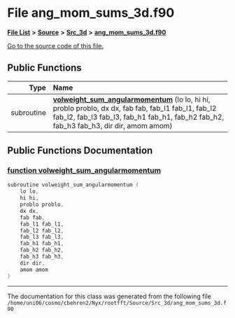 
# File ang\_mom\_sums\_3d.f90


[**File List**](files.md) **>** [**Source**](dir_74389ed8173ad57b461b9d623a1f3867.md) **>** [**Src\_3d**](dir_723248e6e98dc7cb10ec13b7569a328c.md) **>** [**ang\_mom\_sums\_3d.f90**](ang__mom__sums__3d_8f90.md)

[Go to the source code of this file.](ang__mom__sums__3d_8f90_source.md)


















## Public Functions

| Type | Name |
| ---: | :--- |
|  subroutine | [**volweight\_sum\_angularmomentum**](ang__mom__sums__3d_8f90.md#function-volweight-sum-angularmomentum) (lo lo, hi hi, problo problo, dx dx, fab fab, fab\_l1 fab\_l1, fab\_l2 fab\_l2, fab\_l3 fab\_l3, fab\_h1 fab\_h1, fab\_h2 fab\_h2, fab\_h3 fab\_h3, dir dir, amom amom) <br> |








## Public Functions Documentation


### <a href="#function-volweight-sum-angularmomentum" id="function-volweight-sum-angularmomentum">function volweight\_sum\_angularmomentum </a>


```cpp
subroutine volweight_sum_angularmomentum (
    lo lo,
    hi hi,
    problo problo,
    dx dx,
    fab fab,
    fab_l1 fab_l1,
    fab_l2 fab_l2,
    fab_l3 fab_l3,
    fab_h1 fab_h1,
    fab_h2 fab_h2,
    fab_h3 fab_h3,
    dir dir,
    amom amom
) 
```



------------------------------
The documentation for this class was generated from the following file `/home/uni06/cosmo/cbehren2/Nyx/rootfft/Source/Src_3d/ang_mom_sums_3d.f90`